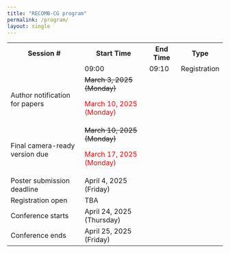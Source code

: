 ```yaml
---
title: "RECOMB-CG program"
permalink: /program/
layout: single
---
```


<table>
      <tr>
          <th>Session #</th>
          <th>Start Time</th>
          <th>End Time</th>
          <th>Type</th>
      </tr>
      <tr>
          <td> </td>
          <td>09:00</td>
          <td>09:10</td>
          <td>Registration</td>
      </tr>
      <tr>
          <td>Author notification for papers</td>
          <td><s>March 3, 2025 (Monday)</s> <p style="color: red;">March 10, 2025 (Monday)</p></td>
      </tr>
      <tr>
          <td>Final camera-ready version due</td>
          <td><s>March 10, 2025 (Monday)</s> <p style="color: red;">March 17, 2025 (Monday)</p></td>
      </tr>
      <tr>
          <td>Poster submission deadline</td>
          <td>April 4, 2025 (Friday)</td>
      </tr>
      <tr>
          <td>Registration open</td>
          <td>TBA</td>
      </tr>
      <tr>
          <td>Conference starts</td>
          <td>April 24, 2025 (Thursday)</td>
      </tr>
      <tr>
        <td>Conference ends</td>
        <td>April 25, 2025 (Friday)</td>
    </tr>

  </table>



